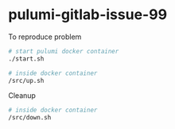 # pulumi-gitlab-issue-99

To reproduce problem

```bash
# start pulumi docker container
./start.sh

# inside docker container
/src/up.sh
```

Cleanup

```bash
# inside docker container
/src/down.sh
```
